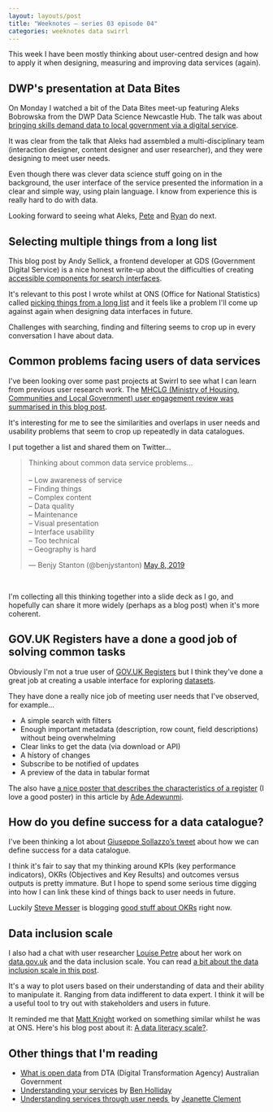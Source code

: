 ```yaml
---
layout: layouts/post
title: "Weeknotes – series 03 episode 04"
categories: weeknotes data swirrl
---
```


<p class="lede">This week I have been mostly thinking about user-centred design and how to apply it when designing, measuring and improving data services (again).</p>

## DWP's presentation at Data Bites

On Monday I watched a bit of the Data Bites meet-up featuring Aleks Bobrowska from the DWP Data Science Newcastle Hub. The talk was about [bringing skills demand data to local government via a digital service](https://youtu.be/bU7ucrqjtsg?t=491).

It was clear from the talk that Aleks had assembled a multi-disciplinary team (interaction designer, content designer and user researcher), and they were designing to meet user needs.

Even though there was clever data science stuff going on in the background, the user interface of the service presented the information in a clear and simple way, using plain language. I know from experience this is really hard to do with data.

Looking forward to seeing what Aleks, [Pete](https://twitter.com/peterjobes) and [Ryan](https://twitter.com/drryandunn) do next.

## Selecting multiple things from a long list

This blog post by Andy Sellick, a frontend developer at GDS (Government Digital Service) is a nice honest write-up about the difficulties of creating [accessible components for search interfaces](https://accessibility.blog.gov.uk/2019/04/08/accessibility-lessons-dealing-with-a-large-amount-of-form-inputs/). 

It's relevant to this post I wrote whilst at ONS (Office for National Statistics) called [picking things from a long list](https://digitalblog.ons.gov.uk/2017/08/15/picking-things-from-a-long-list/) and it feels like a problem I'll come up against again when designing data interfaces in future.

Challenges with searching, finding and filtering seems to crop up in every conversation I have about data.

## Common problems facing users of data services

I've been looking over some past projects at Swirrl to see what I can learn from previous user research work. The [MHCLG  (Ministry of Housing, Communities and Local Government) user engagement review was summarised in this blog post](https://news.opendatacommunities.org/open-data-communities-engagement-review/).

It's interesting for me to see the similarities and overlaps in user needs and usability problems that seem to crop up repeatedly in data catalogues.

I put together a list and shared them on Twitter…

<blockquote class="twitter-tweet"><p lang="en" dir="ltr">Thinking about common data service problems…<br><br>– Low awareness of service<br>– Finding things<br>– Complex content<br>– Data quality<br>– Maintenance<br>– Visual presentation<br>– Interface usability<br>– Too technical<br>– Geography is hard</p>&mdash; Benjy Stanton (@benjystanton) <a href="https://twitter.com/benjystanton/status/1126097351746162689?ref_src=twsrc%5Etfw">May 8, 2019</a></blockquote> <script async src="https://platform.twitter.com/widgets.js" charset="utf-8"></script>

<br>

I'm collecting all this thinking together into a slide deck as I go, and hopefully can share it more widely (perhaps as a blog post) when it's more coherent.

## GOV.UK Registers have a done a good job of solving common tasks

Obviously I'm not a true user of [GOV.UK Registers](https://www.registers.service.gov.uk/) but I think they've done a great job at creating a usable interface for exploring [datasets](https://www.registers.service.gov.uk/registers/internal-drainage-board).

They have done a really nice job of meeting user needs that I've observed, for example…

- A simple search with filters
- Enough important metadata (description, row count, field descriptions) without being overwhelming
- Clear links to get the data (via download or API)
- A history of changes
- Subscribe to be notified of updates
- A preview of the data in tabular format

The also have [a nice poster that describes the characteristics of a register](https://gds.blog.gov.uk/2016/03/11/getting-from-data-to-registers/) (I love a good poster) in this article by [Ade Adewunmi](https://twitter.com/adewunmi). 

## How do you define success for a data catalogue?

I've been thinking a lot about [Giuseppe Sollazzo’s tweet](https://twitter.com/puntofisso/status/1124280454209839105) about how we can define success for a data catalogue.

I think it's fair to say that my thinking around KPIs (key performance indicators), OKRs (Objectives and Key Results) and outcomes versus outputs is pretty immature. But I hope to spend some serious time digging into how I can link these kind of things back to user needs in future.

Luckily [Steve Messer](https://twitter.com/stevenjmesser) is blogging [good stuff about OKRs](https://visitmy.website/2019/02/21/how-we-use-okrs-gov-uk/) right now.

## Data inclusion scale

I also had a chat with user researcher [Louise Petre](https://twitter.com/loup73) about her work on [data.gov.uk](https://data.gov.uk/) and the data inclusion scale. You can read [a bit about the data inclusion scale in this post](https://dataingovernment.blog.gov.uk/2017/11/09/performance-analysis-and-user-research-cross-government-meetup/).

It's a way to plot users based on their understanding of data and their ability to manipulate it. Ranging from data indifferent to data expert. I think it will be a useful tool to try out with stakeholders and users in future.

It reminded me that [Matt Knight](https://twitter.com/mattinwales) worked on something similar whilst he was at ONS. Here's his blog post about it: [A data literacy scale?](https://digitalblog.ons.gov.uk/2018/04/05/a-data-literacy-scale/).

## Other things that I'm reading

- [What is open data](https://www.dta.gov.au/help-and-advice/guides-and-tools/requirements-australian-government-websites/open-data#what-is-open-data) from DTA (Digital Transformation Agency) Australian Government
- [Understanding your services](https://blog.wearefuturegov.com/understanding-your-services-3344d4bb1f75) by [Ben Holliday](https://twitter.com/BenHolliday)
- [Understanding services through user needs ](https://pds.blog.parliament.uk/2019/01/11/understanding-services-through-user-needs%E2%80%AF/) by [Jeanette Clement](https://twitter.com/clementgraphics)

